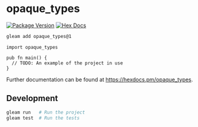 # opaque_types

[![Package Version](https://img.shields.io/hexpm/v/opaque_types)](https://hex.pm/packages/opaque_types)
[![Hex Docs](https://img.shields.io/badge/hex-docs-ffaff3)](https://hexdocs.pm/opaque_types/)

```sh
gleam add opaque_types@1
```
```gleam
import opaque_types

pub fn main() {
  // TODO: An example of the project in use
}
```

Further documentation can be found at <https://hexdocs.pm/opaque_types>.

## Development

```sh
gleam run   # Run the project
gleam test  # Run the tests
```

